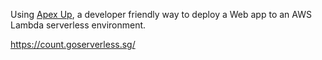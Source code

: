 Using [Apex Up](https://github.com/apex/up), a developer friendly way to deploy
a Web app to an AWS Lambda serverless environment.

https://count.goserverless.sg/
